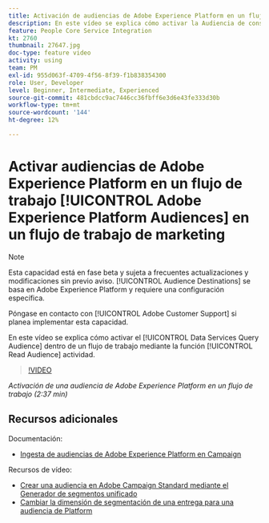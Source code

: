 ```yaml
---
title: Activación de audiencias de Adobe Experience Platform en un flujo de trabajo
description: En este vídeo se explica cómo activar la Audiencia de consulta de servicios de datos dentro de un flujo de trabajo mediante la actividad "Leer audiencia".
feature: People Core Service Integration
kt: 2760
thumbnail: 27647.jpg
doc-type: feature video
activity: using
team: PM
exl-id: 955d063f-4709-4f56-8f39-f1b838354300
role: User, Developer
level: Beginner, Intermediate, Experienced
source-git-commit: 481cbdcc9ac7446cc36fbff6e3d6e43fe333d30b
workflow-type: tm+mt
source-wordcount: '144'
ht-degree: 12%

---
```


# Activar audiencias de Adobe Experience Platform en un flujo de trabajo [!UICONTROL Adobe Experience Platform Audiences] en un flujo de trabajo de marketing

>[!NOTE]
>
>Esta capacidad está en fase beta y sujeta a frecuentes actualizaciones y modificaciones sin previo aviso. [!UICONTROL Audience Destinations] se basa en Adobe Experience Platform y requiere una configuración específica.
>
>Póngase en contacto con [!UICONTROL Adobe Customer Support] si planea implementar esta capacidad.

En este vídeo se explica cómo activar el [!UICONTROL Data Services Query Audience] dentro de un flujo de trabajo mediante la función [!UICONTROL Read Audience] actividad.

>[!VIDEO](https://video.tv.adobe.com/v/27647?quality=12)

*Activación de una audiencia de Adobe Experience Platform en un flujo de trabajo (2:37 min)*

## Recursos adicionales

Documentación:

* [Ingesta de audiencias de Adobe Experience Platform en Campaign](https://experienceleague.adobe.com/docs/campaign-standard/using/integrating-with-adobe-cloud/adobe-experience-platform/aep-sources-destinations/ingest-aep-data.html)

Recursos de vídeo:

* [Crear una audiencia en Adobe Campaign Standard mediante el Generador de segmentos unificado](/help/profiles-and-audiences/audience-destinations/creating-audiences-using-segment-builder.md)
* [Cambiar la dimensión de segmentación de una entrega para una audiencia de Platform](/help/profiles-and-audiences/audience-destinations/changing-targeting-dimension.md)
